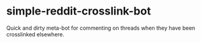 simple-reddit-crosslink-bot
===========================

Quick and dirty meta-bot for commenting on threads when they have been crosslinked elsewhere.
